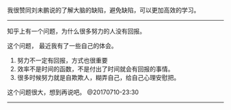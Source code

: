 我很赞同刘未鹏说的了解大脑的缺陷，避免缺陷，可以更加高效的学习。

---

知乎上有一个问题，为什么很多努力的人没有回报。

这个问题， 最近我有了一些自己的体会。

1. 努力不一定有回报，方式也很重要
2. 效率不是时间的函数，不是付出了时间就会有回报的事情。
3. 很多时候努力就是自欺欺人，糊弄自己，给自己心理安慰把。


这个问题很大，想到再说吧。
@20170710-23:30

---
